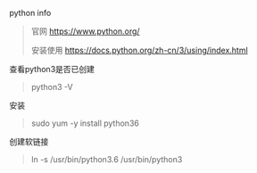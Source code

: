 python info

>官网
>https://www.python.org/
>
>安装使用
>https://docs.python.org/zh-cn/3/using/index.html



查看python3是否已创建

> python3 -V



安装

> sudo yum -y install python36



创建软链接

> ln -s /usr/bin/python3.6 /usr/bin/python3